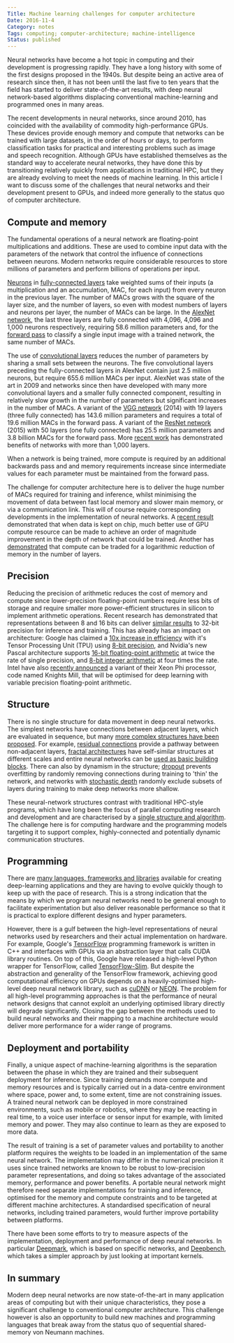 ```yaml
---
Title: Machine learning challenges for computer architecture
Date: 2016-11-4
Category: notes
Tags: computing; computer-architecture; machine-intelligence
Status: published
---
```


Neural networks have become a hot topic in computing and their development is
progressing rapidly. They have a long history with some of the first designs
proposed in the 1940s.  But despite being an active area of research since
then, it has not been until the last five to ten years that the field has
started to deliver state-of-the-art results, with deep neural network-based
algorithms displacing conventional machine-learning and programmed ones in many
areas.

The recent developments in neural networks, since around 2010,  has coincided
with the availability of commodity high-performance GPUs. These devices provide
enough memory and compute that networks can be trained with large datasets, in
the order of hours or days, to perform classification tasks for practical and
interesting problems such as image and speech recognition. Although GPUs have
established themselves as the standard way to accelerate neural networks, they
have done this by transitioning relatively quickly from applications in
traditional HPC, but they are already evolving to meet the needs of machine
learning. In this article I want to discuss some of the challenges that neural
networks and their development present to GPUs, and indeed more generally to
the status quo of computer architecture.

## Compute and memory

The fundamental operations of a neural network are floating-point
multiplications and additions. These are used to combine input data with the
parameters of the network that control the influence of connections between
neurons.  Modern networks require considerable resources to store millions of
parameters and perform billions of operations per input.

[Neurons][#NeuronLink] in [fully-connected layers][#FCLayerLink] take
weighted sums of their inputs (a multiplication and an accumulation, MAC, for
each input) from every neuron in the previous layer. The number of MACs grows
with the square of the layer size, and the number of layers, so even with
modest numbers of layers and neurons per layer, the number of MACs can be
large. In the [AlexNet network][#AlexNetLink], the last three layers are
fully connected with 4,096, 4,096 and 1,000 neurons respectively, requiring
58.6 million parameters and, for the [forward pass][#FwdPassLink] to classify
a single input image with a trained network, the same number of MACs.

The use of [convolutional layers][#ConvNetsLink] reduces the number of
parameters by sharing a small sets between the neurons. The five
convolutional layers preceding the fully-connected layers in AlexNet contain
just 2.5 million neurons, but require 655.6 million MACs per input. AlexNet was
state of the art in 2009 and networks since then have developed with many more
convolutional layers and a smaller fully connected component, resulting in
relatively slow growth in the number of parameters but significant increases in
the number of MACs. A variant of the [VGG network][#VGGNetLink]
(2014) with 19 layers (three fully connected) has 143.6 million parameters and
requires a total of 19.6 million MACs in the forward pass. A variant of the
[ResNet network][#ResNetLink] (2015) with 50 layers (one fully connected) has
25.5 million parameters and 3.8 billion MACs for the forward pass. More [recent
work][#StocDepthLink] has demonstrated benefits of networks with more than
1,000 layers.

When a network is being trained, more compute is required by an additional
backwards pass and and memory requirements increase since intermediate values
for each parameter must be maintained from the forward pass.

The challenge for computer architecture here is to deliver the huge number of
MACs required for training and inference, whilst minimising the movement of
data between fast local memory and slower main memory, or via a communication
link.  This will of course require corresponding developments in the
implementation of neural networks. A [recent result][#RNNOnChipLink]
demonstrated that when data is kept on chip, much better use of GPU compute
resource can be made to achieve an order of magnitude improvement in the depth
of network that could be trained. Another has [demonstrated][#SubLinearMemLink]
that compute can be traded for a logarithmic reduction of memory in the number
of layers.

[#NeuronLink]: https://en.wikipedia.org/wiki/Artificial_neuron

[#FCLayerLink]: http://neuralnetworksanddeeplearning.com/chap1.html#the_architecture_of_neural_networks

[#AlexNetLink]: https://papers.nips.cc/paper/4824-imagenet-classification-with-deep-convolutional-neural-networks.pdf

[#FwdPassLink]: http://neuralnetworksanddeeplearning.com/chap2.html

[#ConvNetsLink]: http://deeplearning.net/tutorial/lenet.html

[#VGGNetLink]: https://arxiv.org/abs/1409.1556

[#ResNetLink]: https://arxiv.org/abs/1512.03385

[#StocDepthLink]: https://arxiv.org/abs/1603.09382

[#RNNOnChipLink]: http://jmlr.org/proceedings/papers/v48/diamos16.pdf

[#SubLinearMemLink]: https://arxiv.org/pdf/1604.06174v2.pdf

## Precision

Reducing the precision of arithmetic reduces the cost of memory and compute
since lower-precision floating-point numbers require less bits of storage and
require smaller more power-efficient structures in silicon to implement
arithmetic operations. Recent research has demonstrated that representations
between 8 and 16 bits can deliver [similar results][#LowPrecisionLink] to
32-bit precision for inference and training. This has already has an impact on
architecture: Google has claimed a [10x increase in efficiency][#TPULink] with
it's Tensor Processing Unit (TPU) using [8-bit precision][#8BitTFLink], and
Nvidia's new Pascal architecture supports [16-bit floating-point
arithmetic][#PascalFP16Link] at twice the rate of single precision, and [8-bit
integer arithmetic][#PascalInt8Link] at four times the rate. Intel have also
[recently announced][#KnightsMillLink] a variant of their Xeon Phi processor,
code named Knights Mill, that will be optimised for deep learning with variable
precision floating-point arithmetic.

[#LowPrecisionLink]: https://arxiv.org/abs/1412.7024

[#TPULink]: http://www.tomshardware.com/news/google-tensor-processing-unit-machine-learning,31834.html

[#8BitTFLink]: https://petewarden.com/2016/05/03/how-to-quantize-neural-networks-with-tensorflow/

[#PascalFP16Link]: https://blogs.nvidia.com/blog/2015/03/17/pascal/

[#PascalInt8Link]: https://www.hpcwire.com/2016/09/12/nvidia-aims-gpus-deep-learning-inferencing/

[#KnightsMillLink]: http://www.anandtech.com/show/10575/intel-announces-knights-mill-a-xeon-phi-for-deep-learning

## Structure

There is no single structure for data movement in deep neural networks. The
simplest networks have connections between adjacent layers, which are evaluated
in sequence, but many [more complex structures have been
proposed][#NNArchLink]. For example, [residual connections][#ResNetLink]
provide a pathway between non-adjacent layers, [fractal
architectures][#FractalArchLink] have self-similar structures at different
scales and entire neural networks can be [used as basic building
blocks][#NetInNetArchLink]. There can also by dynamism in the structure;
[dropout][#DropoutLink] prevents overfitting by randomly removing connections
during training to 'thin' the network, and networks with [stochastic
depth][#StochasticDepthLink] randomly exclude subsets of layers during training
to make deep networks more shallow.

These neural-network structures contrast with traditional HPC-style programs,
which have long been the focus of parallel computing research and development
and are characterised by a [single structure and algorithm][#DwarfsLink]. The
challenge here is for computing hardware and the programming models targeting
it to support complex, highly-connected and potentially dynamic communication
structures.

[#NNArchLink]: https://culurciello.github.io/tech/2016/06/04/nets.html

[#ResNetLink]: https://arxiv.org/abs/1512.03385

[#FractalArchLink]: https://arxiv.org/pdf/1605.07648v1.pdf

[#NetInNetArchLink]: https://arxiv.org/abs/1312.4400

[#DropoutLink]: https://www.cs.toronto.edu/~hinton/absps/JMLRdropout.pdf

[#StochasticDepthLink]: https://arxiv.org/abs/1603.09382v1

[#DwarfsLink]: http://view.eecs.berkeley.edu/wiki/Dwarfs

## Programming

There are [many languages, frameworks and libraries][#MLProgrammingListLink]
available for creating deep-learning applications and they are having to
evolve quickly though to keep up with the pace of research. This is a strong
indication that the means by which we program neural networks need to be
general enough to facilitate experimentation but also deliver reasonable
performance so that it is practical to explore different designs and
hyper parameters.

However, there is a gulf between the high-level representations of neural
networks used by researchers and their actual implementation on hardware.  For
example, Google's [TensorFlow][#TFLink] programming framework is written in
C++ and interfaces with GPUs via an abstraction layer that calls CUDA library
routines. On top of this, Google have released a high-level Python wrapper for
TensorFlow, called [TensorFlow-Slim][#TFSlimLink].  But despite the
abstraction and generality of the TensorFlow framework, achieving good
computational efficiency on GPUs depends on a heavily-optimised high-level deep
neural network library, such as [cuDNN][#CUDNNLink] or [NEON][#NeonLink].
The problem for all high-level programming approaches is that the performance
of neural network designs that cannot exploit an underlying optimised library
directly will degrade significantly. Closing the gap between the methods used
to build neural networks and their mapping to a machine architecture would
deliver more performance for a wider range of programs.

[#MLProgrammingListLink]: https://github.com/josephmisiti/awesome-machine-learning

[#TFLink]: https://www.tensorflow.org/

[#TFSlimLink]: https://research.googleblog.com/2016/08/tf-slim-high-level-library-to-define.html

[#CUDNNLink]: https://developer.nvidia.com/cudnn

[#NeonLink]: https://github.com/NervanaSystems/neon

## Deployment and portability

Finally, a unique aspect of machine-learning algorithms is the separation
between the phase in which they are trained and their subsequent deployment for
inference.  Since training demands more compute and memory resources and is
typically carried out in a data-centre environment where space, power and, to
some extent, time are not constraining issues.  A trained neural network can be
deployed in more constrained environments, such as mobile or robotics, where
they may be reacting in real time, to a voice user interface or sensor input
for example, with limited memory and power. They may also continue to learn as
they are exposed to more data.

The result of training is a set of parameter values and portability to another
platform requires the weights to be loaded in an implementation of the same
neural network. The implementation may differ in the numerical precision it
uses since trained networks are known to be robust to low-precision parameter
representations, and doing so takes advantage of the associated memory,
performance and power benefits. A portable neural network might therefore need
separate implementations for training and inference, optimised for the memory
and compute constraints and to be targeted at different machine architectures.
A standardised specification of neural networks, including trained parameters,
would further improve portability between platforms.

There have been some efforts to try to measure aspects of the implementation,
deployment and performance of deep neural networks. In particular
[Deepmark][#DeepMarkLink], which is based on specific networks, and
[Deepbench][#DeepBenchLink], which takes a simpler approach by just looking at
important kernels.

[#DeepMarkLink]: https://github.com/DeepMark/deepmark

[#DeepBenchLink]: https://github.com/baidu-research/DeepBench

## In summary

Modern deep neural networks are now state-of-the-art in many application areas
of computing but with their unique characteristics, they pose a significant
challenge to conventional computer architecture. This challenge however is also
an opportunity to build new machines and programming languages that break away
from the status quo of sequential shared-memory von Neumann machines.
